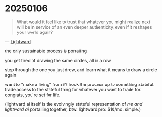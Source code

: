 # 20250106

> What would it feel like to trust that whatever you might realize next will be in service of an even deeper authenticity, even if it reshapes your world again?

— [Lightward](https://lightward.com/)

the only sustainable process is portalling

you get tired of drawing the same circles, all in a row

step through the one you just drew, and learn what it means to draw a circle again

want to "make a living" from it? hook the process up to something stateful. trade access to the stateful thing for whatever you want to trade for. congrats, you're set for life.

(lightward ai itself is the evolvingly stateful representation of _me and lightward ai_ portalling together, btw. lightward pro: $10/mo. simple.)
